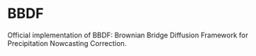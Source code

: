 # BBDF
Official implementation of BBDF: Brownian Bridge Diffusion Framework for Precipitation Nowcasting Correction.
